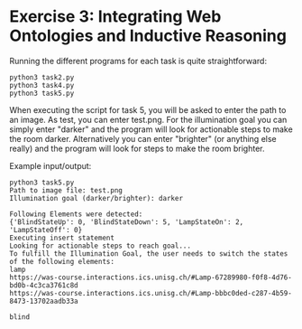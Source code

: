 # Exercise 3: Integrating Web Ontologies and Inductive Reasoning

Running the different programs for each task is quite straightforward:
```
python3 task2.py
python3 task4.py
python3 task5.py
```

When executing the script for task 5, you will be asked to enter the path to an image. As test, you can enter test.png.
For the illumination goal you can simply enter "darker" and the program will look for actionable steps to make the room darker. Alternatively you can enter "brighter" (or anything else really) and the program will look for steps to make the room brighter.

Example input/output:
```
python3 task5.py
Path to image file: test.png
Illumination goal (darker/brighter): darker
```
```
Following Elements were detected:
{'BlindStateUp': 0, 'BlindStateDown': 5, 'LampStateOn': 2, 'LampStateOff': 0}
Executing insert statement
Looking for actionable steps to reach goal...
To fulfill the Illumination Goal, the user needs to switch the states of the following elements:
lamp
https://was-course.interactions.ics.unisg.ch/#Lamp-67289980-f0f8-4d76-bd0b-4c3ca3761c8d
https://was-course.interactions.ics.unisg.ch/#Lamp-bbbc0ded-c287-4b59-8473-13702aadb33a

blind

```